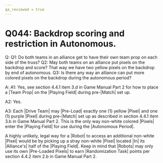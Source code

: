 ```yaml
---
qa_reviewed = true
---
```


# Q044: Backdrop scoring and restriction in Autonomous.

Q: Q1: Do both teams in an alliance get to have their own team prop on each side of the truss?
Q2: May both teams on an alliance put pixels on the backdrop and score? That way we have two yellow pixels on the backdrop by end of autonomous.
Q3: Is there any way an alliance can put more colored pixels on the backdrop during the autonomous period?

A: A1: Yes, see section 4.4.1 item 3.d in Game Manual Part 2 for how to place a |Team Prop| on the |Playing Field| during pre-|Match| set up.

A2: Yes.

A3: Each |Drive Team| may |Pre-Load| exactly one (1) yellow |Pixel| and one (1) purple |Pixel| during pre-|Match| set up as described in section 4.4.1 item 3.b in Game Manual Part 2. This is the only way non-white colored |Pixels| enter the |Playing Field| for use during the |Autonomous Period|. 

A highly unlikely, legal way for a |Robot| to access an additional non-white |Pixel| would be by picking up a stray non-white |Pixel| located |In| its |Alliance's| half of the |Playing Field|. Keep in mind that |Robots| may only use its own |Pre-Loaded Pixels| to earn |Randomization Task| points per  section 4.4.2 item 2.b in Game Manual Part 2.
